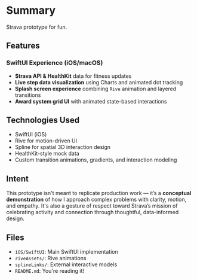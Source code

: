 # Summary
Strava prototype for fun.

## Features

### SwiftUI Experience (iOS/macOS)
- **Strava API & HealthKit** data for fitness updates
- **Live step data visualization** using Charts and animated dot tracking
- **Splash screen experience** combining `Rive` animation and layered transitions
- **Award system grid UI** with animated state-based interactions


## Technologies Used

- SwiftUI (iOS)
- Rive for motion-driven UI
- Spline for spatial 3D interaction design
- HealthKit-style mock data
- Custom transition animations, gradients, and interaction modeling

## Intent

This prototype isn't meant to replicate production work — it’s a **conceptual demonstration** of how I approach complex problems with clarity, motion, and empathy. It's also a gesture of respect toward Strava’s mission of celebrating activity and connection through thoughtful, data-informed design.

## Files

- `iOS/SwiftUI`: Main SwiftUI implementation
- `riveAssets/`: Rive animations
- `splineLinks/`: External interactive models
- `README.md`: You're reading it!
